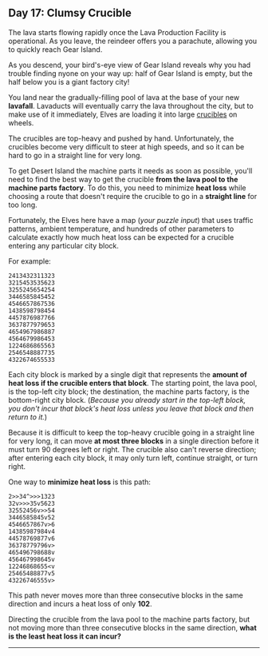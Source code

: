 ## Day 17: Clumsy Crucible

The lava starts flowing rapidly once the Lava Production Facility is operational. As you 
leave, the reindeer offers you a parachute, allowing you to quickly reach Gear Island.

As you descend, your bird's-eye view of Gear Island reveals why you had trouble finding 
nyone on your way up: half of Gear Island is empty, but the half below you is a giant 
factory city!

You land near the gradually-filling pool of lava at the base of your new **lavafall**. 
Lavaducts will eventually carry the lava throughout the city, but to make use of it 
immediately, Elves are loading it into large [crucibles](https://en.wikipedia.org/wiki/Crucible) 
on wheels.

The crucibles are top-heavy and pushed by hand. Unfortunately, the crucibles become very 
difficult to steer at high speeds, and so it can be hard to go in a straight line for 
very long.

To get Desert Island the machine parts it needs as soon as possible, you'll need to find 
the best way to get the crucible **from the lava pool to the machine parts factory**. To 
do this, you need to minimize **heat loss** while choosing a route that doesn't require 
the crucible to go in a **straight line** for too long.

Fortunately, the Elves here have a map (_your puzzle input_) that uses traffic patterns, 
ambient temperature, and hundreds of other parameters to calculate exactly how much heat 
loss can be expected for a crucible entering any particular city block.

For example:

```
2413432311323
3215453535623
3255245654254
3446585845452
4546657867536
1438598798454
4457876987766
3637877979653
4654967986887
4564679986453
1224686865563
2546548887735
4322674655533
```

Each city block is marked by a single digit that represents the **amount of heat loss if 
the crucible enters that block**. The starting point, the lava pool, is the top-left city 
block; the destination, the machine parts factory, is the bottom-right city block. 
(_Because you already start in the top-left block, you don't incur that block's heat loss 
unless you leave that block and then return to it._)

Because it is difficult to keep the top-heavy crucible going in a straight line for very 
long, it can move **at most three blocks** in a single direction before it must turn 90 
degrees left or right. The crucible also can't reverse direction; after entering each 
city block, it may only turn left, continue straight, or turn right.

One way to **minimize heat loss** is this path:

```
2>>34^>>>1323
32v>>>35v5623
32552456v>>54
3446585845v52
4546657867v>6
14385987984v4
44578769877v6
36378779796v>
465496798688v
456467998645v
12246868655<v
25465488877v5
43226746555v>
```

This path never moves more than three consecutive blocks in the same direction and 
incurs a heat loss of only **102**.

Directing the crucible from the lava pool to the machine parts factory, but not moving 
more than three consecutive blocks in the same direction, 
**what is the least heat loss it can incur?**



---
